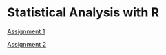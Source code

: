 # Statistical Analysis with R

[Assignment 1](Assignment1.html)

[Assignment 2](Assignment2.html)


